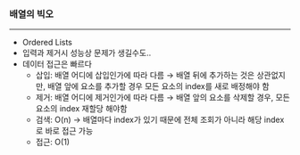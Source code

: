 ### 배열의 빅오

---

- Ordered Lists
- 입력과 제거시 성능상 문제가 생길수도..
- 데이터 접근은 빠르다
    - 삽입: 배열 어디에 삽입인가에 따라 다름 → 배열 뒤에 추가하는 것은 상관없지만, 배열 앞에 요소를 추가할 경우 모든 요소의 index를 새로 배정해야 함
    - 제거: 배열 어디에 제거인가에 따라 다름 → 배열 앞의 요소를 삭제할 경우, 모든 요소의 index 재할당 해야함
    - 검색: O(n) → 배열마다 index가 있기 때문에  전체 조회가 아니라 해당 index로 바로 접근 가능
    - 접근: O(1)